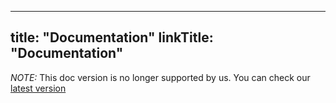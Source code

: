 
---
title: "Documentation"
linkTitle: "Documentation"
---

*NOTE:* This doc version is no longer supported by us. You can check our [latest version](/docs/)
